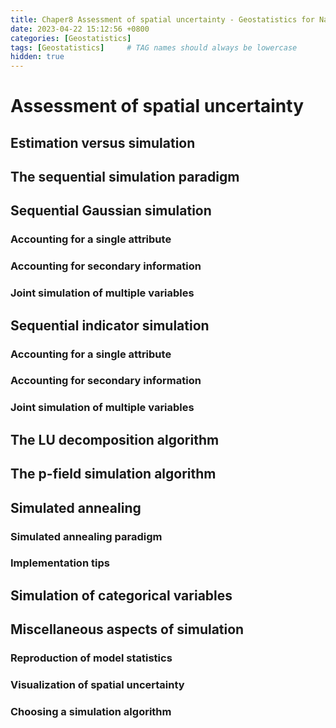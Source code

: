 ```yaml
---
title: Chaper8 Assessment of spatial uncertainty - Geostatistics for Natural Resources Evaluation
date: 2023-04-22 15:12:56 +0800
categories: [Geostatistics]
tags: [Geostatistics]     # TAG names should always be lowercase
hidden: true
---
```


# Assessment of spatial uncertainty

## Estimation versus simulation

## The sequential simulation paradigm

## Sequential Gaussian simulation

### Accounting for a single attribute

### Accounting for secondary information

### Joint simulation of multiple variables

## Sequential indicator simulation

### Accounting for a single attribute

### Accounting for secondary information

### Joint simulation of multiple variables

## The LU decomposition algorithm

## The p-field simulation algorithm

## Simulated annealing

### Simulated annealing paradigm

### Implementation tips

## Simulation of categorical variables

## Miscellaneous aspects of simulation

### Reproduction of model statistics

### Visualization of spatial uncertainty

### Choosing a simulation algorithm